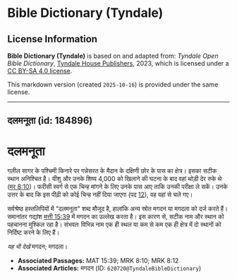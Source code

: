# Bible Dictionary (Tyndale)

## License Information

**Bible Dictionary (Tyndale)** is based on and adapted from: _Tyndale Open Bible Dictionary_, [Tyndale House Publishers](https://tyndaleopenresources.com/), 2023, which is licensed under a [CC BY-SA 4.0 license](https://creativecommons.org/licenses/by-sa/4.0/legalcode.en).

This markdown version (created `2025-10-16`) is provided under the same license.



--------------------------------

## दलमनूता (id: 184896)

दलमनूता
=======

गलील सागर के पश्चिमी किनारे पर गन्नेसरत के मैदान के दक्षिणी छोर के पास का क्षेत्र। इसका सटीक स्थान अनिश्चित है। यीशु और उनके शिष्य 4,000 को खिलाने की घटना के बाद वहां थोड़ी देर रुके थे ([मर 8:10](https://ref.ly/Mark8:10))। फरीसी स्वर्ग से एक चिन्ह मांगने के लिए उनके पास आए ताकि उनकी परीक्षा ले सकें। उनके उत्तर के बाद कि इस पीढ़ी को कोई चिन्ह नहीं दिया जाएगा (पद [12](https://ref.ly/Mark8:12)), वह वहां से चले गए।

सर्वश्रेष्ठ हस्तलिपियों में "दलमनूता" शब्द मौजूद है, हालांकि अन्य स्रोत मगदन या मगदला को दर्ज करते हैं। समानांतर गद्यांश [मत्ती 15:39](https://ref.ly/Matt15:39) में मगदन का उल्लेख करता है। इस कारण से, सटीक नाम और स्थान को पहचानना मुश्किल रहा है। संभवतः विभिन्न नाम एक ही स्थल या कम से कम एक ही क्षेत्र में दो स्थानों को निर्दिष्ट करने के लिए हैं।

*यह भी देखें* मगदन; मगदला।

* **Associated Passages:** MAT 15:39; MRK 8:10; MRK 8:12
* **Associated Articles:** मगदन (ID: `620720@TyndaleBibleDictionary`)

